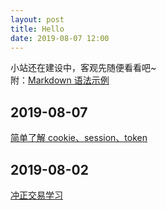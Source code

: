 ```yaml
---
layout: post
title: Hello
date: 2019-08-07 12:00
---
```


小站还在建设中，客观先随便看看吧~  
附：[Markdown 语法示例](posts/markdown)  

## 2019-08-07 
[简单了解 cookie、session、token](posts/learnCST)

## 2019-08-02 
[冲正交易学习](posts/Reverse)